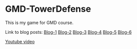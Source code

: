 # GMD-TowerDefense

This is my game for GMD course.

Link to blog posts:
[Blog-1](https://github.com/Caticu/GMD-TowerDefense/blob/main/BlogPost-1.md)
[Blog-2](([URL]https://github.com/Caticu/GMD-TowerDefense/blob/main/BlogPost-2.md))
[Blog-3](([URL]https://github.com/Caticu/GMD-TowerDefense/blob/main/BlogPost-3.md))
[Blog-4]([URL](https://github.com/Caticu/GMD-TowerDefense/blob/main/BlogPost-4.md))
[Blog-5]([URL](https://github.com/Caticu/GMD-TowerDefense/blob/main/BlogPost-5.md))
[Blog-6]([URL](https://github.com/Caticu/GMD-TowerDefense/blob/main/BlogPost-6.md))

[Youtube video](https://youtu.be/CPBwFT_tnfE)
